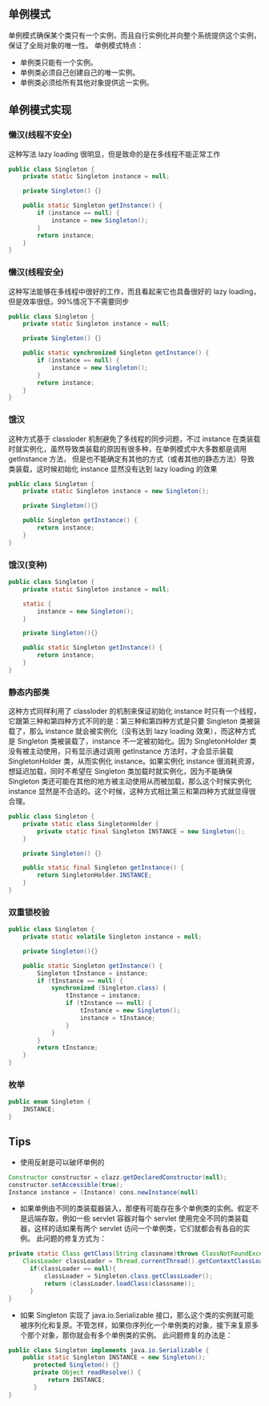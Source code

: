 ## 单例模式
单例模式确保某个类只有一个实例，而且自行实例化并向整个系统提供这个实例，保证了全局对象的唯一性。
单例模式特点：
+ 单例类只能有一个实例。
+ 单例类必须自己创建自己的唯一实例。
+ 单例类必须给所有其他对象提供这一实例。

## 单例模式实现

### 懒汉(线程不安全)

这种写法 lazy loading 很明显，但是致命的是在多线程不能正常工作

```java
public class Singleton {
    private static Singleton instance = null;

    private Singleton() {}

    public static Singleton getInstance() {
        if (instance == null) {
            instance = new Singleton();
        }
        return instance;
    }
}
```

### 懒汉(线程安全)

这种写法能够在多线程中很好的工作，而且看起来它也具备很好的 lazy loading，但是效率很低，99%情况下不需要同步

```java
public class Singleton {
    private static Singleton instance = null;

    private Singleton() {}

    public static synchronized Singleton getInstance() {
        if (instance == null) {
            instance = new Singleton();
        }
        return instance;
    }
}
```

### 饿汉

这种方式基于 classloder 机制避免了多线程的同步问题，不过 instance 在类装载时就实例化，虽然导致类装载的原因有很多种，在单例模式中大多数都是调用 getInstance 方法， 但是也不能确定有其他的方式（或者其他的静态方法）导致类装载，这时候初始化 instance 显然没有达到 lazy loading 的效果

```java
public class Singleton {
    private static Singleton instance = new Singleton();

    private Singleton(){}

    public Singleton getInstance() {
        return instance;
    }
}
```

### 饿汉(变种)

```java
public class Singleton {
    private static Singleton instance = null;

    static {
        instance = new Singleton();
    }

    private Singleton(){}

    public static Singleton getInstance() {
        return instance;
    }
}
```

### 静态内部类

这种方式同样利用了 classloder 的机制来保证初始化 instance 时只有一个线程，它跟第三种和第四种方式不同的是：第三种和第四种方式是只要 Singleton 类被装载了，那么 instance 就会被实例化（没有达到 lazy loading 效果），而这种方式是 Singleton 类被装载了，instance 不一定被初始化。因为 SingletonHolder 类没有被主动使用，只有显示通过调用 getInstance 方法时，才会显示装载 SingletonHolder 类，从而实例化 instance。如果实例化 instance 很消耗资源，想延迟加载，同时不希望在 Singleton 类加载时就实例化，因为不能确保 Singleton 类还可能在其他的地方被主动使用从而被加载，那么这个时候实例化 instance 显然是不合适的。这个时候，这种方式相比第三和第四种方式就显得很合理。

```java
public class Singleton {
    private static class SingletonHolder {
        private static final Singleton INSTANCE = new Singleton();
    }

    private Singleton() {}

    public static final Singleton getInstance() {
        return SingletonHolder.INSTANCE;
    }
}
```

### 双重锁校验

```java
public class Singleton {
    private static volatile Singleton instance = null;

    private Singleton(){}

    public static Singleton getInstance() {
        Singleton tInstance = instance;
        if (tInstance == null) {
            synchronized (Singleton.class) {
                tInstance = instance;
                if (tInstance == null) {
                    tInstance = new Singleton();
                    instance = tInstance;
                }
            }
        }
        return tInstance;
    }
}
```

### 枚举

```java
public enum Singleton {
    INSTANCE;
}
```

## Tips

+ 使用反射是可以破坏单例的

```java
Constructor constructor = clazz.getDeclaredConstructor(null); 
constructor.setAccessible(true);
Instance instance = (Instance) cons.newInstance(null)
```

+ 如果单例由不同的类装载器装入，那便有可能存在多个单例类的实例。假定不是远端存取，例如一些 servlet 容器对每个 servlet 使用完全不同的类装载器，这样的话如果有两个 servlet 访问一个单例类，它们就都会有各自的实例。
此问题的修复方式为：
```java
private static Class getClass(String classname)throws ClassNotFoundException {  
    ClassLoader classLoader = Thread.currentThread().getContextClassLoader();
      if(classLoader == null){    
          classLoader = Singleton.class.getClassLoader();     
          return (classLoader.loadClass(classname));     
      }     
}  
```

+ 如果 Singleton 实现了 java.io.Serializable 接口，那么这个类的实例就可能被序列化和复原。不管怎样，如果你序列化一个单例类的对象，接下来复原多个那个对象，那你就会有多个单例类的实例。
此问题修复的办法是：
```java
public class Singleton implements java.io.Serializable {     
    public static Singleton INSTANCE = new Singleton();     
       protected Singleton() {}     
       private Object readResolve() {     
           return INSTANCE;     
       }    
}   
```